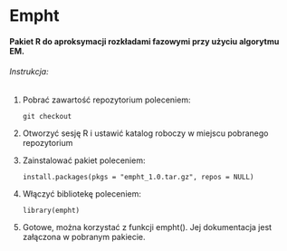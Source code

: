 # Empht
#### Pakiet R do aproksymacji rozkładami fazowymi przy użyciu algorytmu EM.

###### Instrukcja:

1. Pobrać zawartość repozytorium poleceniem:

    `git checkout`
    
2. Otworzyć sesję R i ustawić katalog roboczy w miejscu pobranego repozytorium

3. Zainstalować pakiet poleceniem: 

    `install.packages(pkgs = "empht_1.0.tar.gz", repos = NULL)`
    
4. Włączyć bibliotekę poleceniem:

    `library(empht)`
    
5. Gotowe, można korzystać z funkcji empht(). Jej dokumentacja jest załączona w pobranym pakiecie.
